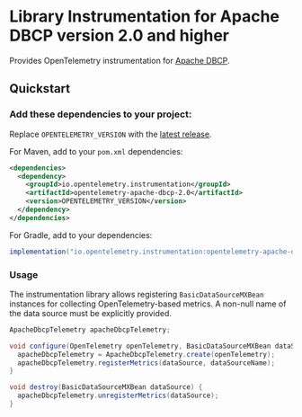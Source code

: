 # Library Instrumentation for Apache DBCP version 2.0 and higher

Provides OpenTelemetry instrumentation for [Apache DBCP](https://commons.apache.org/proper/commons-dbcp/).

## Quickstart

### Add these dependencies to your project:

Replace `OPENTELEMETRY_VERSION` with the [latest
release](https://search.maven.org/search?q=g:io.opentelemetry.instrumentation%20AND%20a:opentelemetry-apache-dbcp-2.0).

For Maven, add to your `pom.xml` dependencies:

```xml
<dependencies>
  <dependency>
    <groupId>io.opentelemetry.instrumentation</groupId>
    <artifactId>opentelemetry-apache-dbcp-2.0</artifactId>
    <version>OPENTELEMETRY_VERSION</version>
  </dependency>
</dependencies>
```

For Gradle, add to your dependencies:

```groovy
implementation("io.opentelemetry.instrumentation:opentelemetry-apache-dbcp-2.0:OPENTELEMETRY_VERSION")
```

### Usage

The instrumentation library allows registering `BasicDataSourceMXBean` instances for collecting
OpenTelemetry-based metrics. A non-null name of the data source must be explicitly provided.

```java
ApacheDbcpTelemetry apacheDbcpTelemetry;

void configure(OpenTelemetry openTelemetry, BasicDataSourceMXBean dataSource, String dataSourceName) {
  apacheDbcpTelemetry = ApacheDbcpTelemetry.create(openTelemetry);
  apacheDbcpTelemetry.registerMetrics(dataSource, dataSourceName);
}

void destroy(BasicDataSourceMXBean dataSource) {
  apacheDbcpTelemetry.unregisterMetrics(dataSource);
}
```
